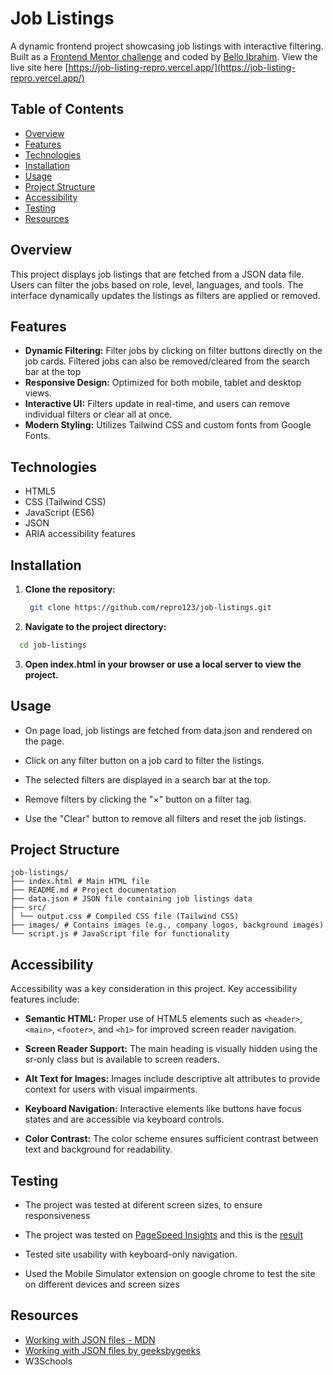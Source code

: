 <!-- # Frontend Mentor - Job listings with filtering solution

This is a solution to the [Job listings with filtering challenge on Frontend Mentor](https://www.frontendmentor.io/challenges/job-listings-with-filtering-ivstIPCt). Frontend Mentor challenges help you improve your coding skills by building realistic projects.

## Table of contents

- [Overview](#overview)
  - [The challenge](#the-challenge)
  - [Screenshot](#screenshot)
  - [Links](#links)
- [My process](#my-process)
  - [Built with](#built-with)
- [Author](#author)

## Overview

### The challenge

Users should be able to:

- View the optimal layout for the site depending on their device's screen size
- See hover states for all interactive elements on the page
- Filter job listings based on the categories

### Screenshot

![](images/desktop-preview.jpg)

### Links

- Solution URL: [https://www.frontendmentor.io/solutions/job-listings-with-filtering-aW8ek4k4OP](https://www.frontendmentor.io/solutions/job-listings-with-filtering-aW8ek4k4OP)
- Live Site URL: [https://job-listing-repro.vercel.app/](https://job-listing-repro.vercel.app/)

## My process

### Built with

- Semantic HTML5 markup
- CSS custom properties
- Flexbox
- CSS Grid
- Mobile-first workflow
- [Tailwind CSS](https://tailwindcss.com/) - For styles

## Author

- Website - [Add your name here](https://www.your-site.com)
- Frontend Mentor - [@repro123](https://www.frontendmentor.io/profile/repro123)
- Twitter - [@Dr_Repro](https://www.twitter.com/Dr_Repro) -->

# Job Listings

A dynamic frontend project showcasing job listings with interactive filtering. Built as a [Frontend Mentor challenge](https://www.frontendmentor.io/challenges/job-listings-with-filtering-ivstIPCt) and coded by [Bello Ibrahim](https://github.com/repro123/).
View the live site here [https://job-listing-repro.vercel.app/](https://job-listing-repro.vercel.app/)

## Table of Contents

- [Overview](#overview)
- [Features](#features)
- [Technologies](#technologies)
- [Installation](#installation)
- [Usage](#usage)
- [Project Structure](#project-structure)
- [Accessibility](#accessibility)
- [Testing](#testing)
- [Resources](#resources)

## Overview

This project displays job listings that are fetched from a JSON data file. Users can filter the jobs based on role, level, languages, and tools. The interface dynamically updates the listings as filters are applied or removed.

## Features

- **Dynamic Filtering:** Filter jobs by clicking on filter buttons directly on the job cards. Filtered jobs can also be removed/cleared from the search bar at the top
- **Responsive Design:** Optimized for both mobile, tablet and desktop views.
- **Interactive UI:** Filters update in real-time, and users can remove individual filters or clear all at once.
- **Modern Styling:** Utilizes Tailwind CSS and custom fonts from Google Fonts.

## Technologies

- HTML5
- CSS (Tailwind CSS)
- JavaScript (ES6)
- JSON
- ARIA accessibility features

## Installation

1. **Clone the repository:**

   ```bash
    git clone https://github.com/repro123/job-listings.git
   ```

2. **Navigate to the project directory:**

```bash
  cd job-listings
```

3.  **Open index.html in your browser or use a local server to view the project.**

## Usage

- On page load, job listings are fetched from data.json and rendered on the page.

- Click on any filter button on a job card to filter the listings.

- The selected filters are displayed in a search bar at the top.

- Remove filters by clicking the "×" button on a filter tag.

- Use the "Clear" button to remove all filters and reset the job listings.

## Project Structure

```
job-listings/
├── index.html # Main HTML file
├── README.md # Project documentation
├── data.json # JSON file containing job listings data
├── src/
│ └── output.css # Compiled CSS file (Tailwind CSS)
├── images/ # Contains images (e.g., company logos, background images)
└── script.js # JavaScript file for functionality
```

## Accessibility

Accessibility was a key consideration in this project. Key accessibility features include:

- **Semantic HTML:** Proper use of HTML5 elements such as `<header>`, `<main>`, `<footer>`, and `<h1>` for improved screen reader navigation.

- **Screen Reader Support:** The main heading is visually hidden using the sr-only class but is available to screen readers.

- **Alt Text for Images:** Images include descriptive alt attributes to provide context for users with visual impairments.

- **Keyboard Navigation:** Interactive elements like buttons have focus states and are accessible via keyboard controls.

- **Color Contrast:** The color scheme ensures sufficient contrast between text and background for readability.

## Testing

- The project was tested at diferent screen sizes, to ensure responsiveness

- The project was tested on [PageSpeed Insights](https://pagespeed.web.dev) and this is the [result](https://pagespeed.web.dev/analysis/https-job-listing-repro-vercel-app/qkzwmvcnt5?form_factor=mobile)

- Tested site usability with keyboard-only navigation.

- Used the Mobile Simulator extension on google chrome to test the site on different devices and screen sizes

## Resources

- [Working with JSON files - MDN](https://developer.mozilla.org/en-US/docs/Learn_web_development/Core/Scripting/JSON)
- [Working with JSON files by geeksbygeeks](https://www.geeksforgeeks.org/read-json-file-using-javascript/)
- W3Schools
